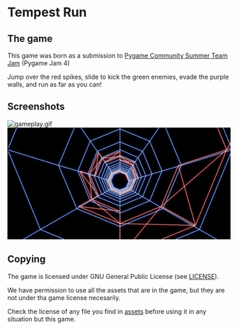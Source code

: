 # Tempest Run

## The game

This game was born as a submission to [Pygame Community Summer Team Jam](https://itch.io/jam/pygame-community-summer-team-jam) (Pygame Jam 4)

Jump over the red spikes, slide to kick the green enemies, evade the purple walls, and run as far as you can!

## Screenshots

![gameplay.gif](metadata/en-US/images/phoneScreenshots/gameplay.gif?raw=true "gameplay")
![zoom.gif](metadata/en-US/images/phoneScreenshots/zoom.gif?raw=true "zoom")

## Copying

The game is licensed under GNU General Public License (see [LICENSE](LICENSE)).

We have permission to use all the assets that are in the game, but they are not under tha game license necesarily.

Check the license of any file you find in [assets](assets) before using it in any situation but this game.
